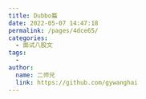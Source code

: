 ```yaml
---
title: Dubbo篇
date: 2022-05-07 14:47:18
permalink: /pages/4dce65/
categories:
  - 面试八股文
tags:
  - 
author: 
  name: 二师兄
  link: https://github.com/gywanghai
---
```

